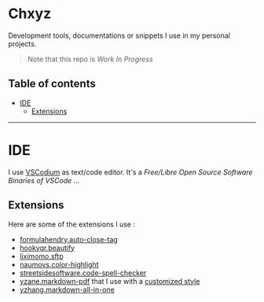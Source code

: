 # Chxyz <!-- omit in toc -->

Development tools, documentations or snippets I use in my personal projects.

> Note that this repo is *Work In Progress*

## Table of contents

- [IDE](#ide)
  - [Extensions](#extensions)

---

# IDE

I use [VSCodium](https://github.com/VSCodium/vscodiu) as text/code editor. It's a *Free/Libre Open Source Software Binaries of VSCode* ...

## Extensions

Here are some of the extensions I use :

- [formulahendry.auto-close-tag](https://github.com/formulahendry/vscode-auto-close-tag)
- [hookyqr.beautify](https://github.com/HookyQR/VSCodeBeautify)
- [liximomo.sftp](https://github.com/liximomo/vscode-sftp)
- [naumovs.color-highlight](https://github.com/naumovs/vscode-ext-color-highlight.git)
- [streetsidesoftware.code-spell-checker](https://github.com/streetsidesoftware/vscode-spell-checker)
- [yzane.markdown-pdf](https://github.com/yzane/vscode-markdown-pdf) that I use with a [customized style](Markdown/Export/Style/README.md) 
- [yzhang.markdown-all-in-one](https://github.com/yzhang-gh/vscode-markdown)
